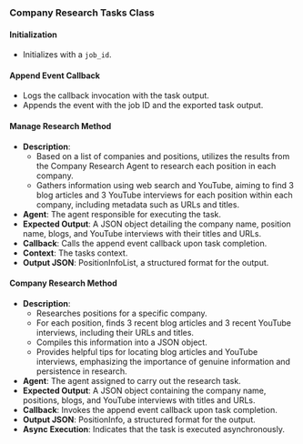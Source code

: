 ### Company Research Tasks Class

#### Initialization
- Initializes with a `job_id`.

#### Append Event Callback
- Logs the callback invocation with the task output.
- Appends the event with the job ID and the exported task output.

#### Manage Research Method
- **Description**: 
  - Based on a list of companies and positions, utilizes the results from the Company Research Agent to research each position in each company.
  - Gathers information using web search and YouTube, aiming to find 3 blog articles and 3 YouTube interviews for each position within each company, including metadata such as URLs and titles.
- **Agent**: The agent responsible for executing the task.
- **Expected Output**: A JSON object detailing the company name, position name, blogs, and YouTube interviews with their titles and URLs.
- **Callback**: Calls the append event callback upon task completion.
- **Context**: The tasks context.
- **Output JSON**: PositionInfoList, a structured format for the output.

#### Company Research Method
- **Description**: 
  - Researches positions for a specific company.
  - For each position, finds 3 recent blog articles and 3 recent YouTube interviews, including their URLs and titles.
  - Compiles this information into a JSON object.
  - Provides helpful tips for locating blog articles and YouTube interviews, emphasizing the importance of genuine information and persistence in research.
- **Agent**: The agent assigned to carry out the research task.
- **Expected Output**: A JSON object containing the company name, positions, blogs, and YouTube interviews with titles and URLs.
- **Callback**: Invokes the append event callback upon task completion.
- **Output JSON**: PositionInfo, a structured format for the output.
- **Async Execution**: Indicates that the task is executed asynchronously.

